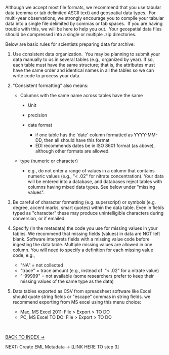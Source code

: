<!-- page title: Step 2. Format and QC data tables -->

Although we accept most file formats, we recommend that you use tabular data (comma or tab delimited ASCII text) and geospatial data types.  For multi-year observations, we strongly encourage you to compile your tabular data into a single file delimited by commas or tab spaces.  If you are having trouble with this, we will be here to help you out.  Your geospatial data files should be compressed into a single or multiple .zip directories.

<!-- comment this out you wp pos
    - Data QC and QC - colin’s intro page
    - Colin’s draft(?) pages here - see dir called Data OA/QC - colin
-->

Below are basic rules for scientists preparing data for archive:
1. Use consistent data organization.  You may be planning to submit your data manually to us in several tables (e.g., organized by year). If so, each table must have the same structure; that is, the attributes must have the same order and identical names in all the tables so we can write code to process your data.

1. "Consistent formatting" also means:

    - Columns with the same name across tables have the same

        - Unit
        - precision
        - date format

            - if one table has the 'date' column formatted as YYYY-MM-DD, then all should have this format
            - EDI recommends dates be in ISO 8601 format (as above), although other formats are allowed.

    - type (numeric or character)

        - e.g., do not enter a range of values in a column that contains numeric values (e.g., "< .02" for nitrate concentration). Your data will be entered into a database, and databases reject tables with columns having mixed data types. See below under "missing values".

2. Be careful of character formatting (e.g. superscript) or symbols (e.g. degree, accent marks, smart quotes) within the data table. Even in fields typed as "character" these may produce unintelligible characters during conversion, or if emailed.

3. Specify (in the metadata) the code you use for missing values in your tables. We recommend that missing fields (values) in data are NOT left blank. Software interprets fields with a missing value code before ingesting the data table. Multiple missing values are allowed in one column. You will need to specify a definition for each missing value code, e.g.,

    - "NA" = not collected
    - "trace" = trace amount (e.g., instead of  "&lt; .02" for a nitrate value)
    - "-99999" = not available (some researchers prefer to keep their missing values of the same type as the data)

4. Data tables exported as CSV from spreadsheet software like Excel should quote string fields or "escape" commas in string fields. we recommend exporting from MS excel using this menu choice:

    - Mac, MS Excel 2011: File &gt; Export &gt; TO DO
    - PC, MS Excel TO DO: File &gt; Export &gt; TO DO

 

[BACK TO INDEX -> ]()

NEXT: Create EML Metadata -> [LINK HERE TO step 3]

<!-- to be added:
- - EDIs Software registry - how to use and/or contribute - kristin
-->
